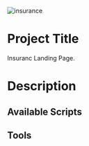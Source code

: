 ![insurance](https://user-images.githubusercontent.com/93556946/196014618-5ce6c042-a65d-43c8-b93e-480835a498b0.PNG)

# Project Title

Insuranc Landing Page.

# Description

## Available Scripts




## Tools

